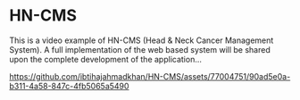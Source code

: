 # HN-CMS
This is a video example of HN-CMS (Head & Neck Cancer Management System). A full implementation of the web based system will be shared upon the complete development of the application... 

https://github.com/ibtihajahmadkhan/HN-CMS/assets/77004751/90ad5e0a-b311-4a58-847c-4fb5065a5490

